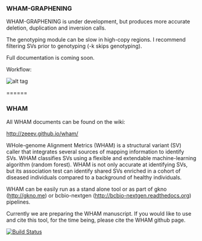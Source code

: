 ### WHAM-GRAPHENING


WHAM-GRAPHENING is under development, but produces more accurate deletion, duplication and inversion calls.

The genotyping module can be slow in high-copy regions.  I recommend filtering SVs prior to genotyping (-k skips genotyping).

Full documentation is coming soon. 

Workflow:

![alt tag](https://github.com/zeeev/wham/blob/master/docs/wg.png)

======

### WHAM

All WHAM documents can be found on the wiki:

http://zeeev.github.io/wham/

WHole-genome Alignment Metrics (WHAM) is a structural variant (SV) caller that integrates several sources of mapping information to identify SVs.  WHAM classifies SVs using a flexible and extendable machine-learning algorithm (random forest).  WHAM is not only accurate at identifying SVs, but its association test can identify shared SVs enriched in a cohort of diseased individuals compared to a background of healthy individuals.   

WHAM can be easily run as a stand alone tool or as part of gkno (http://gkno.me) or bcbio-nextgen (http://bcbio-nextgen.readthedocs.org) pipelines.  

Currently we are preparing the WHAM manuscript.  If you would like to use and cite this tool, for the time being, please cite the WHAM github page.


[![Build Status](https://travis-ci.org/zeeev/wham.svg?branch=master)](https://travis-ci.org/zeeev/wham)
